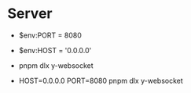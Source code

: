 # Server
- $env:PORT = 8080
- $env:HOST = '0.0.0.0'
- pnpm dlx y-websocket

- HOST=0.0.0.0 PORT=8080 pnpm dlx y-websocket
